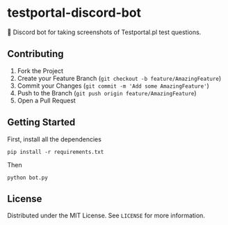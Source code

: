 # testportal-discord-bot
📕 Discord bot for taking screenshots of Testportal.pl test questions.

## Contributing

1. Fork the Project
2. Create your Feature Branch (`git checkout -b feature/AmazingFeature`)
3. Commit your Changes (`git commit -m 'Add some AmazingFeature'`)
4. Push to the Branch (`git push origin feature/AmazingFeature`)
5. Open a Pull Request

## Getting Started

First, install all the dependencies

``` 
pip install -r requirements.txt
```

Then

``` 
python bot.py
```

## License

Distributed under the MIT License. See `LICENSE` for more information.
